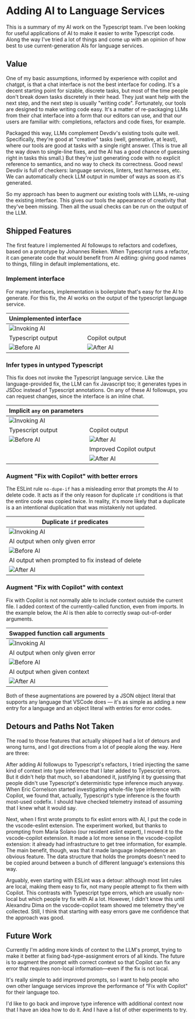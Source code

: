 # Adding AI to Language Services

This is a summary of my AI work on the Typescript team.
I've been looking for useful applications of AI to make it easier to write Typescript code.
Along the way I've tried a lot of things and come up with an opinion of how best to use current-generation AIs for language services.

## Value

One of my basic assumptions, informed by experience with copilot and chatgpt, is that a chat interface is not the best interface for coding.
It's a decent starting point for sizable, discrete tasks, but most of the time people don't break down tasks discretely in their head.
They just want help with the next step, and the next step is usually "writing code".
Fortunately, our tools are designed to make writing code easy.
It's a matter of re-packaging LLMs from their chat interface into a form that our editors can use, and that our users are familiar with: completions, refactors and code fixes, for example.

Packaged this way, LLMs complement Devdiv's existing tools quite well.
Specifically, they're good at "creative" tasks (well, generative, at least), where our tools are good at tasks with a single right answer.
(This is true all the way down to single-line fixes, and the AI has a good chance of guessing right in tasks this small.)
But they're just generating code with no explicit reference to semantics, and no way to check its correctness.
Good news! Devdiv is full of checkers: language services, linters, test harnesses, etc.
We can automatically check LLM output in number of ways as soon as it's generated.

So my approach has been to augment our existing tools with LLMs, re-using the existing interface.
This gives our tools the appearance of creativity that they've been missing.
Then all the usual checks can be run on the output of the LLM.

## Shipped Features

The first feature I implemented AI followups to refactors and codefixes, based on a prototype by Johannes Rieken.
When Typescript runs a refactor, it can generate code that would benefit from AI editing: giving good names to things, filling in default implementations, etc.

### Implement interface

For many interfaces, implementation is boilerplate that's easy for the AI to generate.
For this fix, the AI works on the output of the typescript language service.

| Unimplemented interface | |
|----|----|
| ![Invoking AI](images/ai-quickfix-implements-2.png) |
| Typescript output | Copilot output |
| ![Before AI](images/ai-quickfix-implements-4.png) | ![After AI](images/ai-quickfix-implements-3.png) |


<!--
### Suggest meaningful names

This is an easy task as long as the names are accessible in the context window:

| Missing parameter names | |
|----|----|
| ![Invoking AI](images/ai-add-names-1.png) &rArr; |  |
| Typescript output | Copilot output |
| ![Before AI](images/ai-add-names-3.png) | ![After AI](images/ai-add-names-2.png) |

-->

### Infer types in untyped Typescript

This fix does not invoke the Typescript language service.
Like the language-provided fix, the LLM can fix Javascript too; it generates types in JSDoc instead of Typescript annotations.
On any of these AI followups, you can request changes, since the interface is an inline chat.

| Implicit `any` on parameters | |
|----|----|
| ![Invoking AI](images/ai-infer-types-1.png) |  |
| Typescript output | Copilot output |
| ![Before AI](images/ai-infer-types-4.png) | ![After AI](images/ai-infer-types-2.png) |
| | Improved Copilot output |
| | ![After AI](images/ai-infer-types-3.png) |

### Augment "Fix with Copilot" with better errors

The ESLint rule `no-dupe-if` has a misleading error that prompts the AI to delete code.
It acts as if the only reason for duplicate `if` conditions is that the entire code was copied twice.
In reality, it's more likely that a duplicate is a an intentional duplication that was mistakenly not updated.


| Duplicate `if` predicates |
|----|
| ![Invoking AI](images/ai-no-dupe-if-1.png) | 
| AI output when only given error | 
| ![Before AI](images/ai-no-dupe-if-3.png) |
| AI output when prompted to fix instead of delete |
| ![After AI](images/ai-no-dupe-if-2.png) |

### Augment "Fix with Copilot" with context

Fix with Copilot is not normally able to include context outside the current file.
I added context of the currently-called function, even from imports.
In the example below, the AI is then able to correctly swap out-of-order arguments.

| Swapped function call arguments |
|----|
| ![Invoking AI](images/ai-bad-call-1.png) |
| AI output when only given error | 
| ![Before AI](images/ai-bad-call-3.png) |
| AI output when given context |
| ![After AI](images/ai-bad-call-2.png) |

Both of these augmentations are powered by a JSON object literal that supports any language that VSCode does &mdash; it's as simple as adding a new entry for a language and an object literal with entries for error codes.

## Detours and Paths Not Taken

The road to those features that actually shipped had a lot of detours and wrong turns, and I got directions from a lot of people along the way. 
Here are three:

After adding AI followups to Typescript's refactors, I tried injecting the same kind of context into type inference that I later added to Typescript errors.
But it didn't help that much, so I abandoned it, justifying it by guessing that people didn't use Typescript's deterministic type inference much anyway.
When Eric Cornelson started investigating whole-file type inference with Copilot, we found that, actually, Typescript's type inference is the fourth most-used codefix.
I should have checked telemetry instead of assuming that I knew what it would say.

Next, when I first wrote prompts to fix eslint errors with AI, I put the code in the vscode-eslint extension.
The experiment worked, but thanks to prompting from Maria Solano (our resident eslint expert), I moved it to the vscode-copilot extension.
It made a lot more sense in the vscode-copilot extension: it already had infrastructure to get tree information, for example.
The main benefit, though, was that it made language independence an obvious feature.
The data structure that holds the prompts doesn't need to be copied around between a bunch of different language's extensions this way.

Arguably, even starting with ESLint was a detour: although most lint rules are local, making them easy to fix, not many people attempt to fix them with Copilot.
This contrasts with Typescript type errors, which are usually non-local but which people try fix with AI a lot.
However, I didn't know this until Alexandru Dima on the vscode-copilot team showed me telemetry they've collected.
Still, I think that starting with easy errors gave me confidence that the approach was good.

## Future Work

Currently I'm adding more kinds of context to the LLM's prompt, trying to make it better at fixing bad-type-assignment errors of all kinds.
The future is to augment the prompt with correct context so that Copilot can fix any error that requires non-local information&mdash;even if the fix is not local.

It's really simple to add improved prompts, so I want to help people who own other language services improve the performance of "Fix with Copilot" for their language too.

I'd like to go back and improve type inference with additional context now that I have an idea how to do it.
And I have a list of other experiments to try.